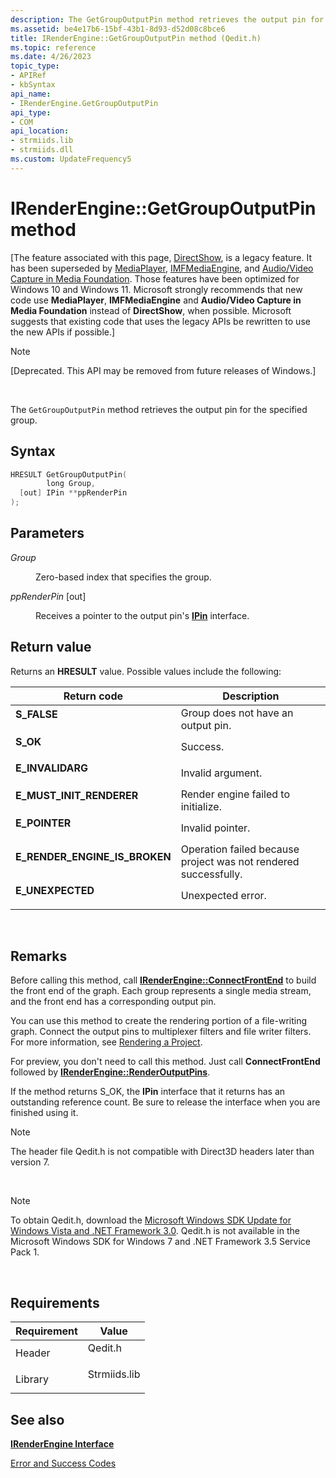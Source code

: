 ```yaml
---
description: The GetGroupOutputPin method retrieves the output pin for the specified group.
ms.assetid: be4e17b6-15bf-43b1-8d93-d52d08c8bce6
title: IRenderEngine::GetGroupOutputPin method (Qedit.h)
ms.topic: reference
ms.date: 4/26/2023
topic_type: 
- APIRef
- kbSyntax
api_name: 
- IRenderEngine.GetGroupOutputPin
api_type: 
- COM
api_location: 
- strmiids.lib
- strmiids.dll
ms.custom: UpdateFrequency5
---
```


# IRenderEngine::GetGroupOutputPin method

\[The feature associated with this page, [DirectShow](/windows/win32/directshow/directshow), is a legacy feature. It has been superseded by [MediaPlayer](/uwp/api/Windows.Media.Playback.MediaPlayer), [IMFMediaEngine](/windows/win32/api/mfmediaengine/nn-mfmediaengine-imfmediaengine), and [Audio/Video Capture in Media Foundation](windows/win32/medfound/audio-video-capture-in-media-foundation). Those features have been optimized for Windows 10 and Windows 11. Microsoft strongly recommends that new code use **MediaPlayer**, **IMFMediaEngine** and **Audio/Video Capture in Media Foundation** instead of **DirectShow**, when possible. Microsoft suggests that existing code that uses the legacy APIs be rewritten to use the new APIs if possible.\]

> [!Note]  
> \[Deprecated. This API may be removed from future releases of Windows.\]

 

The `GetGroupOutputPin` method retrieves the output pin for the specified group.

## Syntax


```C++
HRESULT GetGroupOutputPin(
        long Group,
  [out] IPin **ppRenderPin
);
```



## Parameters

<dl> <dt>

*Group* 
</dt> <dd>

Zero-based index that specifies the group.

</dd> <dt>

*ppRenderPin* \[out\]
</dt> <dd>

Receives a pointer to the output pin's [**IPin**](/windows/desktop/api/Strmif/nn-strmif-ipin) interface.

</dd> </dl>

## Return value

Returns an **HRESULT** value. Possible values include the following:



| Return code                                                                                                  | Description                                                                |
|--------------------------------------------------------------------------------------------------------------|----------------------------------------------------------------------------|
| <dl> <dt>**S\_FALSE**</dt> </dl>                      | Group does not have an output pin.<br/>                              |
| <dl> <dt>**S\_OK**</dt> </dl>                         | Success.<br/>                                                        |
| <dl> <dt>**E\_INVALIDARG**</dt> </dl>                 | Invalid argument.<br/>                                               |
| <dl> <dt>**E\_MUST\_INIT\_RENDERER**</dt> </dl>       | Render engine failed to initialize.<br/>                             |
| <dl> <dt>**E\_POINTER**</dt> </dl>                    | Invalid pointer.<br/>                                                |
| <dl> <dt>**E\_RENDER\_ENGINE\_IS\_BROKEN**</dt> </dl> | Operation failed because project was not rendered successfully.<br/> |
| <dl> <dt>**E\_UNEXPECTED**</dt> </dl>                 | Unexpected error.<br/>                                               |



 

## Remarks

Before calling this method, call [**IRenderEngine::ConnectFrontEnd**](irenderengine-connectfrontend.md) to build the front end of the graph. Each group represents a single media stream, and the front end has a corresponding output pin.

You can use this method to create the rendering portion of a file-writing graph. Connect the output pins to multiplexer filters and file writer filters. For more information, see [Rendering a Project](rendering-a-project.md).

For preview, you don't need to call this method. Just call **ConnectFrontEnd** followed by [**IRenderEngine::RenderOutputPins**](irenderengine-renderoutputpins.md).

If the method returns S\_OK, the **IPin** interface that it returns has an outstanding reference count. Be sure to release the interface when you are finished using it.

> [!Note]  
> The header file Qedit.h is not compatible with Direct3D headers later than version 7.

 

> [!Note]  
> To obtain Qedit.h, download the [Microsoft Windows SDK Update for Windows Vista and .NET Framework 3.0](https://msdn.microsoft.com/windowsvista/bb980924.aspx). Qedit.h is not available in the Microsoft Windows SDK for Windows 7 and .NET Framework 3.5 Service Pack 1.

 

## Requirements



| Requirement | Value |
|--------------------|-----------------------------------------------------------------------------------------|
| Header<br/>  | <dl> <dt>Qedit.h</dt> </dl>      |
| Library<br/> | <dl> <dt>Strmiids.lib</dt> </dl> |



## See also

<dl> <dt>

[**IRenderEngine Interface**](irenderengine.md)
</dt> <dt>

[Error and Success Codes](error-and-success-codes.md)
</dt> </dl>

 

 




